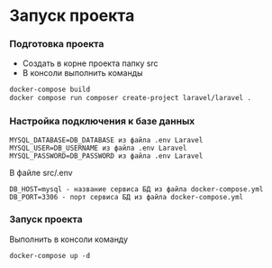 # Запуск проекта

### Подготовка проекта

- Создать в корне проекта папку src
- В консоли выполнить команды

```sh
docker-compose build
docker compose run composer create-project laravel/laravel .
```

### Настройка подключения к базе данных

```
MYSQL_DATABASE=DB_DATABASE из файла .env Laravel
MYSQL_USER=DB_USERNAME из файла .env Laravel
MYSQL_PASSWORD=DB_PASSWORD из файла .env Laravel
```

В файле src/.env 

```
DB_HOST=mysql - название сервиса БД из файла docker-compose.yml
DB_PORT=3306 - порт сервиса БД из файла docker-compose.yml
```

### Запуск проекта

Выполнить в консоли команду 

```
docker-compose up -d
```